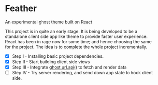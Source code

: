 # Feather
An experimental ghost theme built on React

This project is in quite an early stage. It is being developed to be a standalone client side app like theme to provide
faster user experience. React has been in rage now for some time; and hence choosing the same for the project. The idea
is to complete the whole project incrementally.  
- [x] Step I - Installing basic project dependencies.
- [x] Step II - Start building client side views
- [x] Step III - Integrate [ghost.url.api()](https://themes.ghost.org/docs/ghost-url-api) to fetch and render data
- [ ] Step IV - Try server rendering, and send down app state to hook client side.
